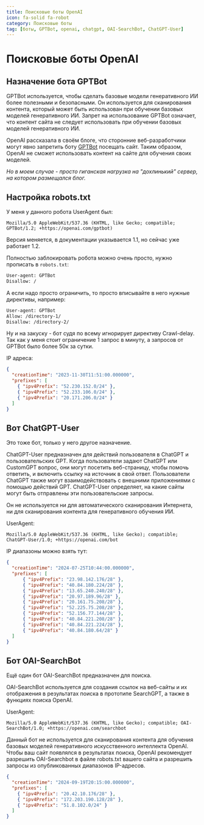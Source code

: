 ```yaml
---
title: Поисковые боты OpenAI
icon: fa-solid fa-robot
category: Поисковые боты
tag: [боты, GPTBot, openai, chatgpt, OAI-SearchBot, ChatGPT-User]
---
```


# Поисковые боты OpenAI

## Назначение бота GPTBot

GPTBot используется, чтобы сделать базовые модели генеративного ИИ более полезными и безопасными. Он используется для сканирования контента, который может быть использован при обучении базовых моделей генеративного ИИ. Запрет на использование GPTBot означает, что контент сайта не следует использовать при обучении базовых моделей генеративного ИИ.

OpenAI рассказала в своём блоге, что сторонние веб-разработчики могут явно запретить боту [GPTBot](https://platform.openai.com/docs/bots) посещать сайт. Таким образом, OpenAI не сможет использовать контент на сайте для обучения своих моделей.

_Но в моем случае - просто гиганская нагрузка на "дохлинький" сервер, на котором размещался блог._

## Настройка robots.txt

У меня у данного робота UserAgent был:

    Mozilla/5.0 AppleWebKit/537.36 (KHTML, like Gecko; compatible; GPTBot/1.2; +https://openai.com/gptbot)

Версия меняется, в документации указывается 1.1, но сейчас уже работает 1.2.

Полностью заблокировать робота можно очень просто, нужно прописать в `robots.txt`:

```robots.txt
User-agent: GPTBot
Disallow: /
```

А если надо просто ограничить, то просто вписывайте в него нужные директивы, например:

```robots.txt
User-agent: GPTBot
Allow: /directory-1/
Disallow: /directory-2/
```

Ну и на закуску - бот судя по всему игнорирует директиву Crawl-delay. Так как у меня стоит ограничение 1 запрос в минуту, а запросов от GPTBot было более 50к за сутки.

IP адреса:

```json
{
  "creationTime": "2023-11-30T11:51:00.000000",   
  "prefixes": [
    { "ipv4Prefix": "52.230.152.0/24" },
    { "ipv4Prefix": "52.233.106.0/24" }, 
    { "ipv4Prefix": "20.171.206.0/24" }
  ]
}
```

## Вот ChatGPT-User

Это тоже бот, только у него другое назначение. 

ChatGPT-User предназначен для действий пользователя в ChatGPT и пользовательских GPT. Когда пользователи задают ChatGPT или CustomGPT вопрос, они могут посетить веб-страницу, чтобы помочь ответить, и включить ссылку на источник в свой ответ. Пользователи ChatGPT также могут взаимодействовать с внешними приложениями с помощью действий GPT. ChatGPT-User определяет, на какие сайты могут быть отправлены эти пользовательские запросы. 

Он не используется ни для автоматического сканирования Интернета, ни для сканирования контента для генеративного обучения ИИ.

UserAgent:

    Mozilla/5.0 AppleWebKit/537.36 (KHTML, like Gecko); compatible; ChatGPT-User/1.0; +https://openai.com/bot

IP диапазоны можно взять тут:

```json
{
  "creationTime": "2024-07-25T10:44:00.000000",   
  "prefixes": [
      { "ipv4Prefix": "23.98.142.176/28" }, 
      { "ipv4Prefix": "40.84.180.224/28" },
      { "ipv4Prefix": "13.65.240.240/28" }, 
      { "ipv4Prefix": "20.97.189.96/28" }, 
      { "ipv4Prefix": "20.161.75.208/28" }, 
      { "ipv4Prefix": "52.225.75.208/28" }, 
      { "ipv4Prefix": "52.156.77.144/28" },  
      { "ipv4Prefix": "40.84.221.208/28" }, 
      { "ipv4Prefix": "40.84.221.224/28" }, 
      { "ipv4Prefix": "40.84.180.64/28" }
  ]
}
```

## Бот OAI-SearchBot

Ещё один бот OAI-SearchBot предназначен для поиска. 

OAI-SearchBot используется для создания ссылок на веб-сайты и их отображения в результатах поиска в прототипе SearchGPT, а также в функциях поиска OpenAI. 

UserAgent:

    Mozilla/5.0 AppleWebKit/537.36 (KHTML, like Gecko); compatible; OAI-SearchBot/1.0; +https://openai.com/searchbot

Данный бот не используется для сканирования контента для обучения базовых моделей генеративного искусственного интеллекта OpenAI. Чтобы ваш сайт появлялся в результатах поиска, OpenAI рекомендует разрешить OAI-Searchbot в файле robots.txt вашего сайта и разрешить запросы из опубликованных диапазонов IP-адресов.

```json
{
  "creationTime": "2024-09-19T20:15:00.000000",
  "prefixes": [
    { "ipv4Prefix": "20.42.10.176/28" },
    { "ipv4Prefix": "172.203.190.128/28" },
    { "ipv4Prefix": "51.8.102.0/24" }
  ]
}
```

